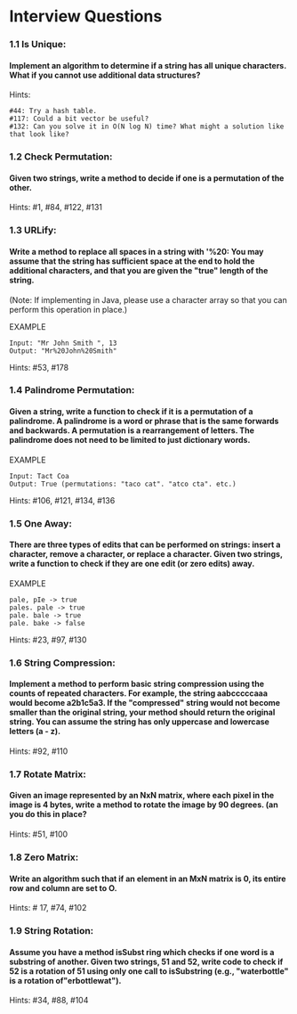 # Interview Questions

### 1.1 Is Unique: 
#### Implement an algorithm to determine if a string has all unique characters. What if you cannot use additional data structures?
Hints: 
```
#44: Try a hash table. 
#117: Could a bit vector be useful?
#132: Can you solve it in O(N log N) time? What might a solution like that look like? 
```

### 1.2 Check Permutation: 
#### Given two strings, write a method to decide if one is a permutation of the other.
Hints: #1, #84, #122, #131

### 1.3 URLify: 
#### Write a method to replace all spaces in a string with '%20: You may assume that the string has sufficient space at the end to hold the additional characters, and that you are given the "true" length of the string.
(Note: If implementing in Java, please use a character array so that you can perform this operation in place.)

EXAMPLE
```
Input: "Mr John Smith ", 13
Output: "Mr%20John%20Smith"
```
Hints: #53, #178

### 1.4 Palindrome Permutation: 
#### Given a string, write a function to check if it is a permutation of a palindrome. A palindrome is a word or phrase that is the same forwards and backwards. A permutation is a rearrangement of letters. The palindrome does not need to be limited to just dictionary words.
EXAMPLE
```
Input: Tact Coa
Output: True (permutations: "taco cat". "atco cta". etc.)
```
Hints: #106, #121, #134, #136

### 1.5 One Away: 
#### There are three types of edits that can be performed on strings: insert a character, remove a character, or replace a character. Given two strings, write a function to check if they are one edit (or zero edits) away.
EXAMPLE
```
pale, pIe -> true
pales. pale -> true
pale. bale -> true
pale. bake -> false
```
Hints: #23, #97, #130

### 1.6 String Compression: 
#### Implement a method to perform basic string compression using the counts of repeated characters. For example, the string aabcccccaaa would become a2b1c5a3. If the "compressed" string would not become smaller than the original string, your method should return the original string. You can assume the string has only uppercase and lowercase letters (a - z).
Hints: #92, #110

### 1.7 Rotate Matrix: 
#### Given an image represented by an NxN matrix, where each pixel in the image is 4 bytes, write a method to rotate the image by 90 degrees. (an you do this in place?
Hints: #51, #100

### 1.8 Zero Matrix: 
#### Write an algorithm such that if an element in an MxN matrix is 0, its entire row and column are set to O.
Hints: # 17, #74, #102

### 1.9 String Rotation: 
#### Assume you have a method isSubst ring which checks if one word is a substring of another. Given two strings, 51 and 52, write code to check if 52 is a rotation of 51 using only one call to isSubstring (e.g., "waterbottle" is a rotation of"erbottlewat").
Hints: #34, #88, #104 